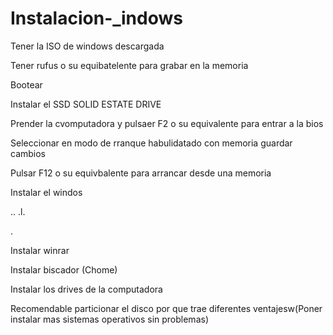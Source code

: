 # Instalacion-_indows

Tener la ISO de windows descargada

Tener rufus o su equibatelente para grabar en la memoria

Bootear

Instalar el SSD   SOLID ESTATE DRIVE 

Prender la cvomputadora y pulsaer F2 o su equivalente para entrar a la bios

Seleccionar en modo de rranque habulidatado con memoria guardar cambios

Pulsar F12 o su equivbalente para arrancar desde una memoria 

Instalar el windos 



..
.l.

.

Instalar winrar 

Instalar biscador (Chome)

Instalar los drives de la computadora

Recomendable particionar el disco por que trae diferentes ventajesw(Poner instalar mas sistemas operativos sin problemas)

